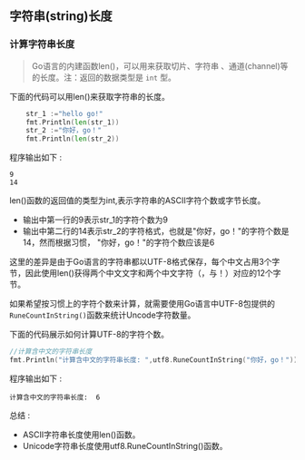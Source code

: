 ## 字符串(string)长度

### 计算字符串长度

> Go语言的内建函数len()，可以用来获取切片、字符串 、通道(channel)等的长度。注：返回的数据类型是 ```int``` 型。


下面的代码可以用len()来获取字符串的长度。 

```go
    str_1 :="hello go!"
    fmt.Println(len(str_1))
    str_2 :="你好，go！"
    fmt.Println(len(str_2))
```
程序输出如下 :
```$xslt
9
14
```

len()函数的返回值的类型为int,表示字符串的ASCII字符个数或字节长度。
- 输出中第一行的9表示str_1的字符个数为9
- 输出中第二行的14表示str_2的字符格式，也就是"你好，go！"的字符个数是14，然而根据习惯， "你好，go！"的字符个数应该是6

这里的差异是由于Go语言的字符串都以UTF-8格式保存，每个中文占用3个字节，因此使用len()获得两个中文文字和两个中文字符（，与！）对应的12个字节。

如果希望按习惯上的字符个数来计算，就需要使用Go语言中UTF-8包提供的```RuneCountInString()```函数来统计Uncode字符数量。

下面的代码展示如何计算UTF-8的字符个数。
```go
//计算含中文的字符串长度
fmt.Println("计算含中文的字符串长度: ",utf8.RuneCountInString("你好，go！"))
```
程序输出如下 :
```$xslt
计算含中文的字符串长度:  6
```

总结 :
- ASCII字符串长度使用len()函数。
- Unicode字符串长度使用utf8.RuneCountInString()函数。


